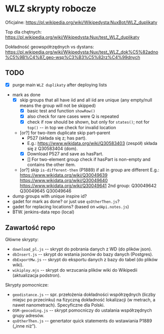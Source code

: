 # WLZ skrypty robocze

Oficjalne:
https://pl.wikipedia.org/wiki/Wikipedysta:NuxBot/WLZ_duplikaty

Top dla chętnych:
https://pl.wikipedia.org/wiki/Wikipedysta:Nux/test_WLZ_duplikaty

Dokładność geowspółrzędnych vs dystans:
https://pl.wikipedia.org/wiki/Wikipedysta:Nux/test_WLZ_dok%C5%82adno%C5%9B%C4%87_geo-wsp%C3%B3%C5%82rz%C4%99dnych

## TODO
- [x] purge main `WLZ duplikaty` after deploying lists
- mark as done
	- [x] skip groups that all have iid and all iid are unique (any empty/null means the group will not be skipped)
		- [x] basic test and function `showRow()`
		- [x] also check for rare cases were Q is repeated
		- [x] check if row should be shown, but only for `states()`; not for `top()` -- in top we check for invalid location
	- [or?] for two-item duplicate skip part-parent
		- P527 (składa się z; has part).
		- E.g.: https://www.wikidata.org/wiki/Q30583403 (zespół) składa się z Q30583404 (dom).
		- [x] Download P527 and save as hasPart.
		- [] For two-element group check if hasPart is non-empty and contains the other item.
	- [or?] skip `is-different-then` (P1889) if all in group are different
		E.g.:
		https://www.wikidata.org/wiki/Q30049639
		https://www.wikidata.org/wiki/Q30049640
		https://www.wikidata.org/wiki/Q30049641
		2nd group:
		Q30049642
		Q30049645
		Q30049646 
- dump groups with unique inspire id?
- gadet for mark as done? or just use `qsOtherThen.js`?
- gadet for replacing locations? (based on `wdApi.notes.js`)
- BTW. jenkins-data repo (local)

## Zawartość repo

Główne skrypty:
- `download_pl.js` -- skrypt do pobrania danych z WD (do plików json).
- `dbInsert.js` -- skrypt do wstania jsonów do bazy danych (Postgres).
- `dbExportMw.js` -- skrypt do eksportu danych z bazy do tabel (do plików wiki).
- `wikiploy.mjs` -- skrypt do wrzucania plików wiki do Wikipedii (aktualizacja podstron).

Skrypty pomocnicze:
- `geodistance.js` -- spr. przełożenia dokładności współrzędnych (liczby miejsc po przecinku) na fizyczną dokładność lokalizacji (w metrach, a nawet nanometrach). Specyficzne dla Polski.
- `OSM-geocoding.js` -- skrypt pomocniczy do ustalania współrzędnych grupy adresów.
- `qsOtherThen.js` -- genertator quick statements do wstawiania P1889 („inne niż”).
